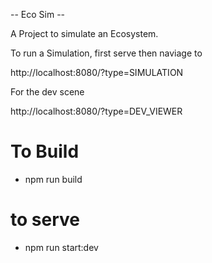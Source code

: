 -- Eco Sim --

A Project to simulate an Ecosystem.



To run a Simulation, first serve then naviage to

http://localhost:8080/?type=SIMULATION


For the dev scene

http://localhost:8080/?type=DEV_VIEWER

# To Build
- npm run build

# to serve
- npm run start:dev